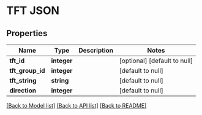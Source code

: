 # TFT JSON

## Properties
Name | Type | Description | Notes
------------ | ------------- | ------------- | -------------
**tft_id** | **integer** |  | [optional] [default to null]
**tft_group_id** | **integer** |  | [default to null]
**tft_string** | **string** |  | [default to null]
**direction** | **integer** |  | [default to null]

[[Back to Model list]](../README.md#documentation-for-models) [[Back to API list]](../README.md#documentation-for-api-endpoints) [[Back to README]](../README.md)



